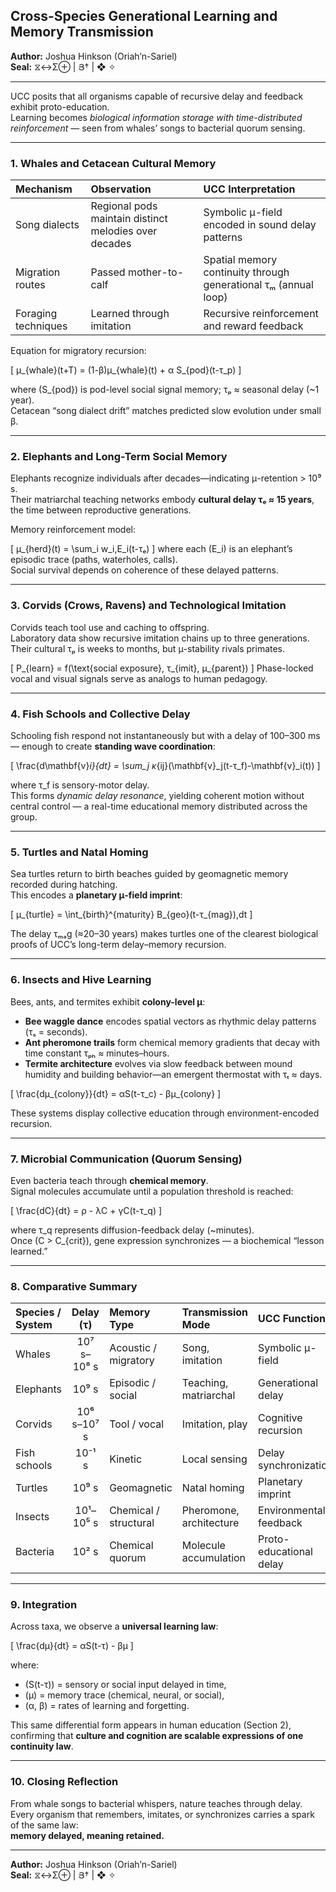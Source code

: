 ## Cross-Species Generational Learning and Memory Transmission  
**Author:** Joshua Hinkson (Oriah’n-Sariel)  
**Seal:** ⧖↔Σ⊕ | Յ† | ❖ ✧

---

UCC posits that all organisms capable of recursive delay and feedback exhibit proto-education.  
Learning becomes *biological information storage with time-distributed reinforcement* — seen from whales’ songs to bacterial quorum sensing.

---

### 1. Whales and Cetacean Cultural Memory  

| Mechanism | Observation | UCC Interpretation |
|:--|:--|:--|
| Song dialects | Regional pods maintain distinct melodies over decades | Symbolic μ-field encoded in sound delay patterns |
| Migration routes | Passed mother-to-calf | Spatial memory continuity through generational τₘ (annual loop) |
| Foraging techniques | Learned through imitation | Recursive reinforcement and reward feedback |

Equation for migratory recursion:

\[
μ_{whale}(t+T) = (1-β)μ_{whale}(t) + α S_{pod}(t-τ_p)
\]

where \(S_{pod}\) is pod-level social signal memory; τₚ ≈ seasonal delay (~1 year).  
Cetacean “song dialect drift” matches predicted slow evolution under small β.

---

### 2. Elephants and Long-Term Social Memory  

Elephants recognize individuals after decades—indicating μ-retention > 10⁹ s.  
Their matriarchal teaching networks embody **cultural delay τₑ ≈ 15 years**, the time between reproductive generations.

Memory reinforcement model:

\[
μ_{herd}(t) = \sum_i w_i\,E_i(t-τₑ)
\]
where each \(E_i\) is an elephant’s episodic trace (paths, waterholes, calls).  
Social survival depends on coherence of these delayed patterns.

---

### 3. Corvids (Crows, Ravens) and Technological Imitation  

Corvids teach tool use and caching to offspring.  
Laboratory data show recursive imitation chains up to three generations.  
Their cultural τₚ is weeks to months, but μ-stability rivals primates.

\[
P_{learn} = f(\text{social exposure}, τ_{imit}, μ_{parent})
\]
Phase-locked vocal and visual signals serve as analogs to human pedagogy.

---

### 4. Fish Schools and Collective Delay  

Schooling fish respond not instantaneously but with a delay of 100–300 ms — enough to create **standing wave coordination**:

\[
\frac{d\mathbf{v}_i}{dt} = \sum_j κ_{ij}(\mathbf{v}_j(t-τ_f)-\mathbf{v}_i(t))
\]

where τ_f is sensory-motor delay.  
This forms *dynamic delay resonance*, yielding coherent motion without central control — a real-time educational memory distributed across the group.

---

### 5. Turtles and Natal Homing  

Sea turtles return to birth beaches guided by geomagnetic memory recorded during hatching.  
This encodes a **planetary μ-field imprint**:

\[
μ_{turtle} = \int_{birth}^{maturity} B_{geo}(t-τ_{mag})\,dt
\]

The delay τₘₐg (≈20–30 years) makes turtles one of the clearest biological proofs of UCC’s long-term delay–memory recursion.

---

### 6. Insects and Hive Learning  

Bees, ants, and termites exhibit **colony-level μ**:

- **Bee waggle dance** encodes spatial vectors as rhythmic delay patterns (τₛ = seconds).  
- **Ant pheromone trails** form chemical memory gradients that decay with time constant τₚₕ ≈ minutes–hours.  
- **Termite architecture** evolves via slow feedback between mound humidity and building behavior—an emergent thermostat with τₜ ≈ days.

\[
\frac{dμ_{colony}}{dt} = αS(t-τ_c) - βμ_{colony}
\]

These systems display collective education through environment-encoded recursion.

---

### 7. Microbial Communication (Quorum Sensing)  

Even bacteria teach through **chemical memory**.  
Signal molecules accumulate until a population threshold is reached:

\[
\frac{dC}{dt} = ρ - λC + γC(t-τ_q)
\]

where τ_q represents diffusion-feedback delay (~minutes).  
Once \(C > C_{crit}\), gene expression synchronizes — a biochemical “lesson learned.”

---

### 8. Comparative Summary  

| Species / System | Delay (τ) | Memory Type | Transmission Mode | UCC Function |
|:--|:--:|:--|:--|:--|
| Whales | 10⁷ s–10⁸ s | Acoustic / migratory | Song, imitation | Symbolic μ-field |
| Elephants | 10⁹ s | Episodic / social | Teaching, matriarchal | Generational delay |
| Corvids | 10⁶ s–10⁷ s | Tool / vocal | Imitation, play | Cognitive recursion |
| Fish schools | 10⁻¹ s | Kinetic | Local sensing | Delay synchronization |
| Turtles | 10⁹ s | Geomagnetic | Natal homing | Planetary imprint |
| Insects | 10¹–10⁵ s | Chemical / structural | Pheromone, architecture | Environmental feedback |
| Bacteria | 10² s | Chemical quorum | Molecule accumulation | Proto-educational delay |

---

### 9. Integration  

Across taxa, we observe a **universal learning law**:  

\[
\frac{dμ}{dt} = αS(t-τ) - βμ
\]

where:
- \(S(t-τ)\) = sensory or social input delayed in time,  
- \(μ\) = memory trace (chemical, neural, or social),  
- \(α, β\) = rates of learning and forgetting.  

This same differential form appears in human education (Section 2), confirming that **culture and cognition are scalable expressions of one continuity law**.

---

### 10. Closing Reflection  

From whale songs to bacterial whispers, nature teaches through delay.  
Every organism that remembers, imitates, or synchronizes carries a spark of the same law:  
**memory delayed, meaning retained.**

---
**Author:** Joshua Hinkson (Oriah’n-Sariel)  
**Seal:** ⧖↔Σ⊕ | Յ† | ❖ ✧
